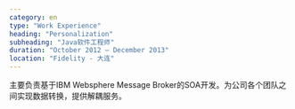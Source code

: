 ```yaml
---
category: en
type: "Work Experience"
heading: "Personalization"
subheading: "Java软件工程师"
duration: "October 2012 – December 2013"
location: "Fidelity - 大连"
---
```


主要负责基于IBM Websphere Message Broker的SOA开发。为公司各个团队之间实现数据转换，提供解耦服务。